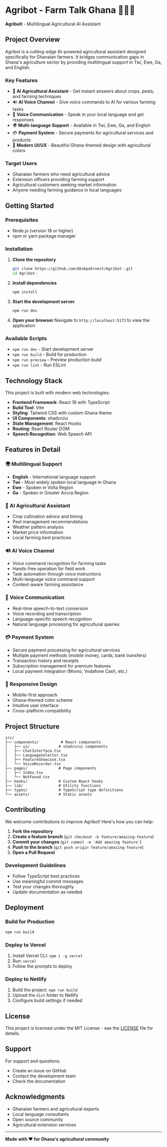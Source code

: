 # Agribot - Farm Talk Ghana 🌾🇬🇭

**Agribolt** - Multilingual Agricultural AI Assistant

## Project Overview

Agribot is a cutting-edge AI-powered agricultural assistant designed specifically for Ghanaian farmers. It bridges communication gaps in Ghana's agriculture sector by providing multilingual support in Twi, Ewe, Ga, and English.

### Key Features
- 🤖 **AI Agricultural Assistant** - Get instant answers about crops, pests, and farming techniques
- 🔊 **AI Voice Channel** - Give voice commands to AI for various farming tasks
- 🎤 **Voice Communication** - Speak in your local language and get responses
- 🌍 **Multi-language Support** - Available in Twi, Ewe, Ga, and English
- 💳 **Payment System** - Secure payments for agricultural services and products
- 📱 **Modern UI/UX** - Beautiful Ghana-themed design with agricultural colors

### Target Users
- Ghanaian farmers who need agricultural advice
- Extension officers providing farming support
- Agricultural customers seeking market information
- Anyone needing farming guidance in local languages

## Getting Started

### Prerequisites
- Node.js (version 18 or higher)
- npm or yarn package manager

### Installation

1. **Clone the repository**
   ```bash
   git clone https://github.com/AkakpoErnest/Agribot-.git
   cd Agribot-
   ```

2. **Install dependencies**
   ```bash
   npm install
   ```

3. **Start the development server**
   ```bash
   npm run dev
   ```

4. **Open your browser**
   Navigate to `http://localhost:5173` to view the application

### Available Scripts

- `npm run dev` - Start development server
- `npm run build` - Build for production
- `npm run preview` - Preview production build
- `npm run lint` - Run ESLint

## Technology Stack

This project is built with modern web technologies:

- **Frontend Framework**: React 18 with TypeScript
- **Build Tool**: Vite
- **Styling**: Tailwind CSS with custom Ghana theme
- **UI Components**: shadcn/ui
- **State Management**: React Hooks
- **Routing**: React Router DOM
- **Speech Recognition**: Web Speech API

## Features in Detail

### 🌍 Multilingual Support
- **English** - International language support
- **Twi** - Most widely spoken local language in Ghana
- **Ewe** - Spoken in Volta Region
- **Ga** - Spoken in Greater Accra Region

### 🤖 AI Agricultural Assistant
- Crop cultivation advice and timing
- Pest management recommendations
- Weather pattern analysis
- Market price information
- Local farming best practices

### 🔊 AI Voice Channel
- Voice command recognition for farming tasks
- Hands-free operation for field work
- Task automation through voice instructions
- Multi-language voice command support
- Context-aware farming assistance

### 🎤 Voice Communication
- Real-time speech-to-text conversion
- Voice recording and transcription
- Language-specific speech recognition
- Natural language processing for agricultural queries

### 💳 Payment System
- Secure payment processing for agricultural services
- Multiple payment methods (mobile money, cards, bank transfers)
- Transaction history and receipts
- Subscription management for premium features
- Local payment integration (Momo, Vodafone Cash, etc.)

### 📱 Responsive Design
- Mobile-first approach
- Ghana-themed color scheme
- Intuitive user interface
- Cross-platform compatibility

## Project Structure

```
src/
├── components/          # React components
│   ├── ui/             # shadcn/ui components
│   ├── ChatInterface.tsx
│   ├── LanguageSelector.tsx
│   ├── FeatureShowcase.tsx
│   └── VoiceRecorder.tsx
├── pages/              # Page components
│   ├── Index.tsx
│   └── NotFound.tsx
├── hooks/              # Custom React hooks
├── lib/                # Utility functions
├── types/              # TypeScript type definitions
└── assets/             # Static assets
```

## Contributing

We welcome contributions to improve Agribot! Here's how you can help:

1. **Fork the repository**
2. **Create a feature branch** (`git checkout -b feature/amazing-feature`)
3. **Commit your changes** (`git commit -m 'Add amazing feature'`)
4. **Push to the branch** (`git push origin feature/amazing-feature`)
5. **Open a Pull Request**

### Development Guidelines
- Follow TypeScript best practices
- Use meaningful commit messages
- Test your changes thoroughly
- Update documentation as needed

## Deployment

### Build for Production
```bash
npm run build
```

### Deploy to Vercel
1. Install Vercel CLI: `npm i -g vercel`
2. Run: `vercel`
3. Follow the prompts to deploy

### Deploy to Netlify
1. Build the project: `npm run build`
2. Upload the `dist` folder to Netlify
3. Configure build settings if needed

## License

This project is licensed under the MIT License - see the [LICENSE](LICENSE) file for details.

## Support

For support and questions:
- Create an issue on GitHub
- Contact the development team
- Check the documentation

## Acknowledgments

- Ghanaian farmers and agricultural experts
- Local language consultants
- Open source community
- Agricultural extension services

---

**Made with ❤️ for Ghana's agricultural community**

